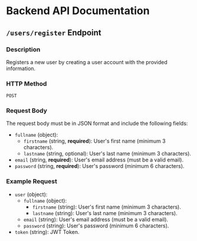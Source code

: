 # Backend API Documentation

## `/users/register` Endpoint

### Description
Registers a new user by creating a user account with the provided information.

### HTTP Method
`POST`

### Request Body
The request body must be in JSON format and include the following fields:

- `fullname` (object):
  - `firstname` (string, **required**): User's first name (minimum 3 characters).
  - `lastname` (string, optional): User's last name (minimum 3 characters).
- `email` (string, **required**): User's email address (must be a valid email).
- `password` (string, **required**): User's password (minimum 6 characters).

### Example Request
- `user` (object):
  - `fullname` (object):
    - `firstname` (string): User's first name (minimum 3 characters).
    - `lastname` (string): User's last name (minimum 3 characters).
  - `email` (string): User's email address (must be a valid email).
  - `password` (string): User's password (minimum 6 characters).
- `token` (string): JWT Token.
